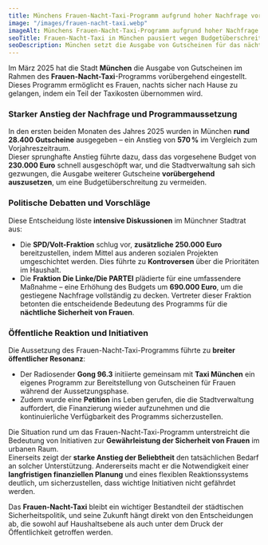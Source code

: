 ```yaml
---
title: Münchens Frauen-Nacht-Taxi-Programm aufgrund hoher Nachfrage vorübergehend eingestellt
image: "/images/frauen-nacht-taxi.webp"
imageAlt: Münchens Frauen-Nacht-Taxi-Programm aufgrund hoher Nachfrage vorübergehend eingestellt
seoTitle: Frauen-Nacht-Taxi in München pausiert wegen Budgetüberschreitung
seoDescription: München setzt die Ausgabe von Gutscheinen für das nächtliche Frauentaxi aus – 570% Anstieg der Anträge führt zu politischen Debatten und Bürgerinitiativen
---
```


Im März 2025 hat die Stadt **München** die Ausgabe von Gutscheinen im Rahmen des **Frauen-Nacht-Taxi**-Programms vorübergehend eingestellt. Dieses Programm ermöglicht es Frauen, nachts sicher nach Hause zu gelangen, indem ein Teil der Taxikosten übernommen wird.

### Starker Anstieg der Nachfrage und Programmaussetzung

In den ersten beiden Monaten des Jahres 2025 wurden in München **rund 28.400 Gutscheine** ausgegeben – ein Anstieg von **570 %** im Vergleich zum Vorjahreszeitraum.  
Dieser sprunghafte Anstieg führte dazu, dass das vorgesehene Budget von **230.000 Euro** schnell ausgeschöpft war, und die Stadtverwaltung sah sich gezwungen, die Ausgabe weiterer Gutscheine **vorübergehend auszusetzen**, um eine Budgetüberschreitung zu vermeiden.

### Politische Debatten und Vorschläge

Diese Entscheidung löste **intensive Diskussionen** im Münchner Stadtrat aus:

- Die **SPD/Volt-Fraktion** schlug vor, **zusätzliche 250.000 Euro** bereitzustellen, indem Mittel aus anderen sozialen Projekten umgeschichtet werden. Dies führte zu **Kontroversen** über die Prioritäten im Haushalt.
- Die **Fraktion Die Linke/Die PARTEI** plädierte für eine umfassendere Maßnahme – eine Erhöhung des Budgets um **690.000 Euro**, um die gestiegene Nachfrage vollständig zu decken. Vertreter dieser Fraktion betonten die entscheidende Bedeutung des Programms für die **nächtliche Sicherheit von Frauen**.

### Öffentliche Reaktion und Initiativen

Die Aussetzung des Frauen-Nacht-Taxi-Programms führte zu **breiter öffentlicher Resonanz**:

- Der Radiosender **Gong 96.3** initiierte gemeinsam mit **Taxi München** ein eigenes Programm zur Bereitstellung von Gutscheinen für Frauen während der Aussetzungsphase.
- Zudem wurde eine **Petition** ins Leben gerufen, die die Stadtverwaltung auffordert, die Finanzierung wieder aufzunehmen und die kontinuierliche Verfügbarkeit des Programms sicherzustellen.

Die Situation rund um das Frauen-Nacht-Taxi-Programm unterstreicht die Bedeutung von Initiativen zur **Gewährleistung der Sicherheit von Frauen** im urbanen Raum.  
Einerseits zeigt der **starke Anstieg der Beliebtheit** den tatsächlichen Bedarf an solcher Unterstützung. Andererseits macht er die Notwendigkeit einer **langfristigen finanziellen Planung** und eines flexiblen Reaktionssystems deutlich, um sicherzustellen, dass wichtige Initiativen nicht gefährdet werden.

Das **Frauen-Nacht-Taxi** bleibt ein wichtiger Bestandteil der städtischen Sicherheitspolitik, und seine Zukunft hängt direkt von den Entscheidungen ab, die sowohl auf Haushaltsebene als auch unter dem Druck der Öffentlichkeit getroffen werden.
